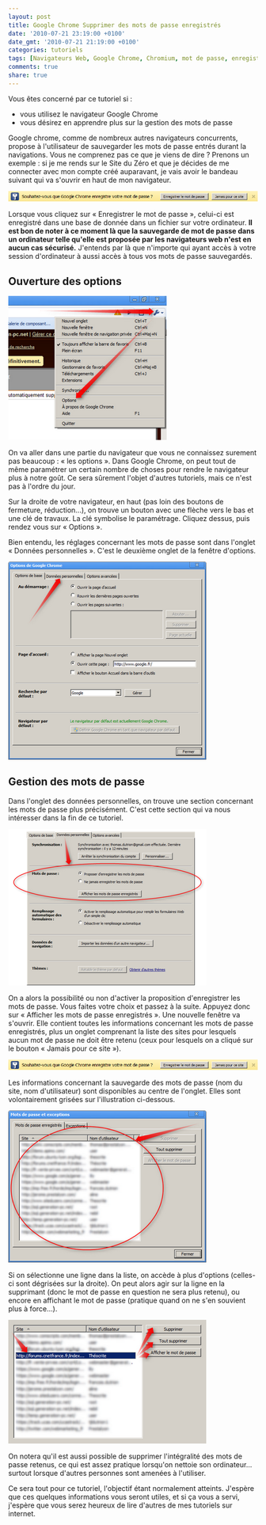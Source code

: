 ```yaml
---
layout: post
title: Google Chrome Supprimer des mots de passe enregistrés
date: '2010-07-21 23:19:00 +0100'
date_gmt: '2010-07-21 21:19:00 +0100'
categories: tutoriels
tags: [Navigateurs Web, Google Chrome, Chromium, mot de passe, enregistrer, Internet]
comments: true
share: true
---
```

Vous êtes concerné par ce tutoriel si :

 * vous utilisez le navigateur Google Chrome
 * vous désirez en apprendre plus sur la gestion des mots de passe

Google chrome, comme de nombreux autres navigateurs concurrents, propose à l'utilisateur de sauvegarder les mots de passe entrés durant la navigations.
Vous ne comprenez pas ce que je viens de dire ? Prenons un exemple : si je me rends sur le Site du Zéro et que je décides de me connecter avec mon compte créé auparavant, je vais avoir le bandeau suivant qui va s'ouvrir en haut de mon navigateur.

[![Google Chrome Enregistrer mot de passe](/images/posts/2010-07-21-google-chrome-supprimer-des-mots-de-passe-enregistres/01.png)](/images/posts/2010-07-21-google-chrome-supprimer-des-mots-de-passe-enregistres/01.png)

Lorsque vous cliquez sur « Enregistrer le mot de passe », celui-ci est enregistré dans une base de donnée dans un fichier sur votre ordinateur. **Il est bon de noter à ce moment là que la sauvegarde de mot de passe dans un ordinateur telle qu'elle est proposée par les navigateurs web n'est en aucun cas sécurisé.** J'entends par là que n'importe qui ayant accès à votre session d'ordinateur à aussi accès à tous vos mots de passe sauvegardés.

## Ouverture des options ##
[![Google Chrome Ouvrir les options](/images/posts/2010-07-21-google-chrome-supprimer-des-mots-de-passe-enregistres/02.png)](/images/posts/2010-07-21-google-chrome-supprimer-des-mots-de-passe-enregistres/02.png)

On va aller dans une partie du navigateur que vous ne connaissez surement pas beaucoup : « les options ». Dans Google Chrome, on peut tout de même paramétrer un certain nombre de choses pour rendre le navigateur plus à notre goût. Ce sera sûrement l'objet d'autres tutoriels, mais ce n'est pas à l'ordre du jour.

Sur la droite de votre navigateur, en haut (pas loin des boutons de fermeture, réduction...), on trouve un bouton avec une flèche vers le bas et une clé de travaux. La clé symbolise le paramétrage. Cliquez dessus, puis rendez vous sur « Options ».

Bien entendu, les réglages concernant les mots de passe sont dans l'onglet « Données personnelles ». C'est le deuxième onglet de la fenêtre d'options.

[![Google Chrome Options](/images/posts/2010-07-21-google-chrome-supprimer-des-mots-de-passe-enregistres/03.png)](/images/posts/2010-07-21-google-chrome-supprimer-des-mots-de-passe-enregistres/03.png)

## Gestion des mots de passe ##
Dans l'onglet des données personnelles, on trouve une section concernant les mots de passe plus précisément. C'est cette section qui va nous intéresser dans la fin de ce tutoriel.

[![Google Chrome Options Données personnelles](/images/posts/2010-07-21-google-chrome-supprimer-des-mots-de-passe-enregistres/04.png)](/images/posts/2010-07-21-google-chrome-supprimer-des-mots-de-passe-enregistres/04.png)

On a alors la possibilité ou non d'activer la proposition d'enregistrer les mots de passe. Vous faites votre choix et passez à la suite. Appuyez donc sur « Afficher les mots de passe enregistrés ». Une nouvelle fenêtre va s'ouvrir. Elle contient toutes les informations concernant les mots de passe enregistrés, plus un onglet comprenant la liste des sites pour lesquels aucun mot de passe ne doit être retenu (ceux pour lesquels on a cliqué sur le bouton « Jamais pour ce site »).

[![Google Chrome Enregistrer mot de passe](/images/posts/2010-07-21-google-chrome-supprimer-des-mots-de-passe-enregistres/05.png)](/images/posts/2010-07-21-google-chrome-supprimer-des-mots-de-passe-enregistres/05.png)

Les informations concernant la sauvegarde des mots de passe (nom du site, nom d'utilisateur) sont disponibles au centre de l'onglet. Elles sont volontairement grisées sur l'illustration ci-dessous.

[![Google Chrome Mots de passe et exceptions](/images/posts/2010-07-21-google-chrome-supprimer-des-mots-de-passe-enregistres/06.png)](/images/posts/2010-07-21-google-chrome-supprimer-des-mots-de-passe-enregistres/06.png)

Si on sélectionne une ligne dans la liste, on accède à plus d'options (celles-ci sont dégrisées sur la droite). On peut alors agir sur la ligne en la supprimant (donc le mot de passe en question ne sera plus retenu), ou encore en affichant le mot de passe (pratique quand on ne s'en souvient plus à force...).

[![Google Chrome Mots de passe et exceptions bis](/images/posts/2010-07-21-google-chrome-supprimer-des-mots-de-passe-enregistres/07.png)](/images/posts/2010-07-21-google-chrome-supprimer-des-mots-de-passe-enregistres/07.png)

On notera qu'il est aussi possible de supprimer l'intégralité des mots de passe retenus, ce qui est assez pratique lorsqu'on nettoie son ordinateur... surtout lorsque d'autres personnes sont amenées à l'utiliser.

Ce sera tout pour ce tutoriel, l'objectif étant normalement atteints. J'espère que ces quelques informations vous seront utiles, et si ça vous a servi, j'espère que vous serez heureux de lire d'autres de mes tutoriels sur internet.